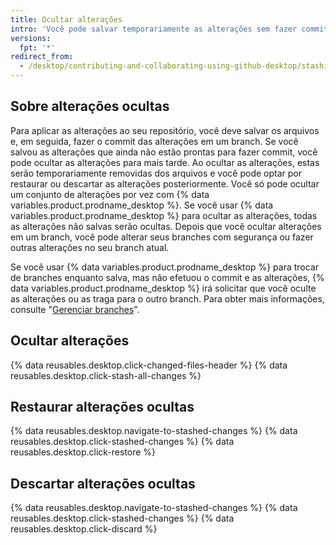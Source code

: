 ```yaml
---
title: Ocultar alterações
intro: 'Você pode salvar temporariamente as alterações sem fazer commit delas em um branch, ao ocultar as alterações.'
versions:
  fpt: '*'
redirect_from:
  - /desktop/contributing-and-collaborating-using-github-desktop/stashing-changes
---
```


## Sobre alterações ocultas

Para aplicar as alterações ao seu repositório, você deve salvar os arquivos e, em seguida, fazer o commit das alterações em um branch. Se você salvou as alterações que ainda não estão prontas para fazer commit, você pode ocultar as alterações para mais tarde. Ao ocultar as alterações, estas serão temporariamente removidas dos arquivos e você pode optar por restaurar ou descartar as alterações posteriormente. Você só pode ocultar um conjunto de alterações por vez com {% data variables.product.prodname_desktop %}. Se você usar {% data variables.product.prodname_desktop %} para ocultar as alterações, todas as alterações não salvas serão ocultas. Depois que você ocultar alterações em um branch, você pode alterar seus branches com segurança ou fazer outras alterações no seu branch atual.

Se você usar {% data variables.product.prodname_desktop %} para trocar de branches enquanto salva, mas não efetuou o commit e as alterações, {% data variables.product.prodname_desktop %} irá solicitar que você oculte as alterações ou as traga para o outro branch. Para obter mais informações, consulte "[Gerenciar branches](/desktop/contributing-to-projects/managing-branches#switching-between-branches)".

## Ocultar alterações

{% data reusables.desktop.click-changed-files-header %}
{% data reusables.desktop.click-stash-all-changes %}

## Restaurar alterações ocultas

{% data reusables.desktop.navigate-to-stashed-changes %}
{% data reusables.desktop.click-stashed-changes %}
{% data reusables.desktop.click-restore %}

## Descartar alterações ocultas

{% data reusables.desktop.navigate-to-stashed-changes %}
{% data reusables.desktop.click-stashed-changes %}
{% data reusables.desktop.click-discard %}
